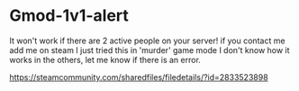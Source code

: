 # Gmod-1v1-alert
It won't work if there are 2 active people on your server! if you contact me add me on steam  I just tried this in 'murder' game mode I don't know how it works in the others, let me know if there is an error.

https://steamcommunity.com/sharedfiles/filedetails/?id=2833523898
